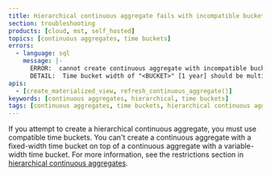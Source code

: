 ```yaml
---
title: Hierarchical continuous aggregate fails with incompatible bucket width
section: troubleshooting
products: [cloud, mst, self_hosted]
topics: [continuous aggregates, time buckets]
errors:
  - language: sql
    message: |-
      ERROR:  cannot create continuous aggregate with incompatible bucket width
      DETAIL:  Time bucket width of "<BUCKET>" [1 year] should be multiple of the time bucket width of "<BUCKET>" [1 day].
apis:
  - [create_materialized_view, refresh_continuous_aggregate()]
keywords: [continuous aggregates, hierarchical, time buckets]
tags: [continuous aggregates, time buckets, hierarchical continuous aggregates]
---
```


<!---
* Use this format for writing troubleshooting sections:
 - Cause: What causes the problem?
 - Consequence: What does the user see when they hit this problem?
 - Fix/Workaround: What can the user do to fix or work around the problem? Provide a "Resolving" Procedure if required.
 - Result: When the user applies the fix, what is the result when the same action is applied?
* Copy this comment at the top of every troubleshooting page
-->

If you attempt to create a hierarchical continuous aggregate, you must use
compatible time buckets. You can't create a continuous aggregate with a
fixed-width time bucket on top of a continuous aggregate with a variable-width
time bucket. For more information, see the restrictions section in
[hierarchical continuous aggregates][h-caggs-restrictions].

[h-caggs-restrictions]: /timescaledb/:currentversion:/how-to-guides/continuous-aggregates/hierarchical-continuous-aggregates/#restrictions
